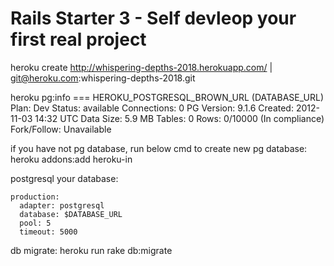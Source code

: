 
# Rails Starter 3 - Self devleop your first real project

heroku create
http://whispering-depths-2018.herokuapp.com/ | git@heroku.com:whispering-depths-2018.git

heroku pg:info
=== HEROKU_POSTGRESQL_BROWN_URL (DATABASE_URL)
Plan:        Dev
Status:      available
Connections: 0
PG Version:  9.1.6
Created:     2012-11-03 14:32 UTC
Data Size:   5.9 MB
Tables:      0
Rows:        0/10000 (In compliance)
Fork/Follow: Unavailable

if you have not pg database, run below cmd to create new pg database:
heroku addons:add heroku-in

postgresql your database:
```
production:
  adapter: postgresql
  database: $DATABASE_URL
  pool: 5
  timeout: 5000
```

db migrate:
heroku run rake db:migrate



